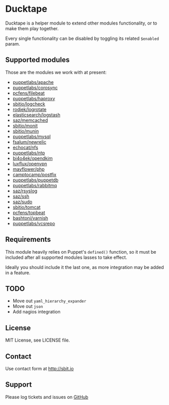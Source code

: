 # Ducktape

Ducktape is a helper module to extend other modules functionality, or to
make them play together.

Every single functionality can be disabled by toggling its related
`$enabled` param.


## Supported modules

Those are the modules we work with at present:

* [puppetlabs/apache](https://forge.puppetlabs.com/puppetlabs/apache)
* [puppetlabs/corosync](https://forge.puppetlabs.com/puppetlabs/corosync)
* [pcfens/filebeat](https://forge.puppetlabs.com/pcfens/filebeat)
* [puppetlabs/haproxy](https://forge.puppetlabs.com/puppetlabs/haproxy)
* [sbitio/logcheck](https://github.com/sbitio/puppet-logcheck)
* [rodjek/logrotate](https://forge.puppetlabs.com/rodjek/logrotate)
* [elasticsearch/logstash](https://forge.puppetlabs.com/elasticsearch/logstash)
* [saz/memcached](https://forge.puppetlabs.com/saz/memcached)
* [sbitio/monit](https://github.com/sbitio/puppet-monit)
* [sbitio/munin](https://github.com/sbitio/puppet-munin)
* [puppetlabs/mysql](https://forge.puppetlabs.com/puppetlabs/mysql)
* [fsalum/newrelic](https://forge.puppetlabs.com/fsalum/newrelic)
* [echocat/nfs](https://forge.puppetlabs.com/echocat/nfs)
* [puppetlabs/ntp](https://forge.puppetlabs.com/puppetlabs/ntp)
* [bi4o4ek/opendkim](https://forge.puppetlabs.com/bi4o4ek/opendkim)
* [luxflux/openvpn](https://forge.puppetlabs.com/luxflux/openvpn)
* [mayflower/php](https://forge.puppetlabs.com/mayflower/php)
* [camptocamp/postfix](https://forge.puppetlabs.com/camptocamp/postfix)
* [puppetlabs/puppetdb](https://forge.puppetlabs.com/puppetlabs/puppetdb)
* [puppetlabs/rabbitmq](https://forge.puppetlabs.com/puppetlabs/rabbitmq)
* [saz/rsyslog](https://forge.puppetlabs.com/saz/rsyslog)
* [saz/ssh](https://forge.puppetlabs.com/saz/ssh)
* [saz/sudo](https://forge.puppetlabs.com/saz/sudo)
* [sbitio/tomcat](https://github.com/sbitio/puppet-tomcat)
* [pcfens/topbeat](https://forge.puppetlabs.com/pcfens/topbeat)
* [bashtoni/varnish](https://forge.puppetlabs.com/bashtoni/varnish)
* [puppetlabs/vcsrepo](https://forge.puppetlabs.com/puppetlabs/vcsrepo)


## Requirements

This module heavily relies on Puppet's `defined()` function, so it must be
included after all supported modules lasses to take effect.

Ideally you should include it the last one, as more integration may be
added in a feature.


## TODO

* Move out `yaml_hierarchy_expander`
* Move out `json`
* Add nagios integration


## License

MIT License, see LICENSE file.


## Contact

Use contact form at http://sbit.io


## Support

Please log tickets and issues on [GitHub](https://github.com/sbitio/puppet-ducktape)

